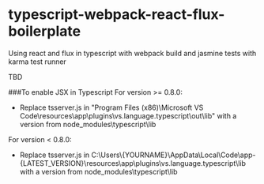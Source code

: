 # typescript-webpack-react-flux-boilerplate
Using react and flux in typescript with webpack build and jasmine tests with karma test runner

TBD


###To enable JSX in Typescript
For version >= 0.8.0:
* Replace tsserver.js in "Program Files (x86)\Microsoft VS Code\resources\app\plugins\vs.language.typescript\out\lib" with a version from node_modules\typescript\lib

For version < 0.8.0:
* Replace tsserver.js in C:\Users\\{YOURNAME}\AppData\Local\Code\app-{LATEST_VERSION}\resources\app\plugins\vs.language.typescript\lib with a version from node_modules\typescript\lib
